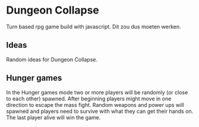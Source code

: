 # Dungeon Collapse

Turn based rpg game build with javascript. Dit zou dus moeten werken.


## Ideas

Random ideas for Dungeon Collapse.

## Hunger games
In the Hunger games mode two or more players will be randomly (or close to each other)
spawned. After beginning players might move in one direction to escape the mass fight.
Random weapons and power ups will spawned and players need to survive with what they can
get their hands on. The last player alive will win the game.